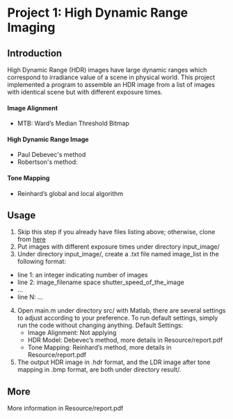 # Project 1: High Dynamic Range Imaging

## Introduction
High Dynamic Range (HDR) images have large dynamic ranges which correspond to irradiance value of a scene in physical world. This project implemented a program to assemble an HDR image from a list of images with identical scene but with different exposure times.

#### Image Alignment
- MTB: Ward’s Median Threshold Bitmap

#### High Dynamic Range Image
- Paul Debevec's method
- Robertson's method:

#### Tone Mapping
- Reinhard’s global and local algorithm

## Usage
1. Skip this step if you already have files listing above; otherwise, clone from [here](https://github.com/awinder0230/2017-Spring-Digital-Visual-Effect)
2. Put images with different exposure times under directory input_image/
3. Under directory input_image/, create a .txt file named image_list in the following format:

- line 1: an integer indicating number of images
- line 2: image_filename space shutter_speed_of_the_image
- …
- line N: ...

4. Open main.m under directory src/ with Matlab, there are several settings to adjust according to your preference. To run default settings, simply run the code without changing anything.
  Default Settings:
    - Image Alignment: Not applying
    - HDR Model: Debevec’s method, more details in Resource/report.pdf
    - Tone Mapping: Reinhard’s method, more details in Resource/report.pdf  
5. The output HDR image in .hdr format, and the LDR image after tone mapping in .bmp format, are both under directory result/.

## More
More information in Resource/report.pdf
